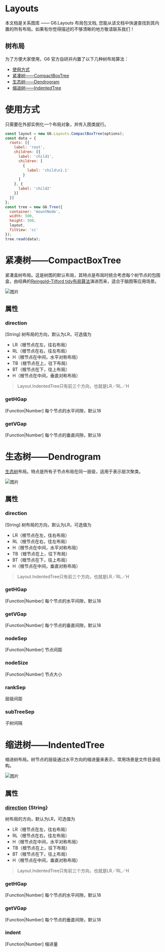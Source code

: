 <!--
 index: 6
 title: Layouts
 resource:
   jsFiles:
     - ${url.g6}
-->

<style>
.inner-page-toc{
  display: none;
}
</style>

# Layouts

本文档是关系图库 —— G6.Layouts 布局包文档, 您能从该文档中快速查找到其内置的所有布局。如果有你觉得描述的不够清晰的地方敬请联系我们！

## 树布局

为了方便大家使用，G6 官方自研并内置了以下几种树布局算法：

* [使用方式](#_使用方式)
* [紧凑树——CompactBoxTree](#_紧凑树——CompactBoxTree)
* [生态树——Dendrogram](#_生态树——Dendrogram)
* [缩进树——IndentedTree](#_缩进树——IndentedTree)

# 使用方式

只需要在外部实例化一个布局对象，并传入图类就行。

```js
const layout = new G6.Layouts.CompactBoxTree(options);
const data = {
  roots: [{
    label: 'root',
    children: [{
      label: 'child1',
      children: [
        {
          label: 'child\n1.1'
        }
      ]
    }, {
      label: 'child2'
    }]
  }]
};
const tree = new G6.Tree({
  container: 'mountNode',
  width: 500,
  height: 500,
  layout,
  fitView: 'cc'
});
tree.read(data);
```

# 紧凑树——CompactBoxTree

紧凑盒树布局。这是树图的默认布局，其特点是布局时统合考虑每个树节点的包围盒，由经典的[Reingold–Tilford tidy布局算法](http://emr.cs.iit.edu/~reingold/tidier-drawings.pdf)演进而来，适合于脑图等应用场景。

![图片](https://zos.alipayobjects.com/skylark/8aee7a6b-9e79-41f2-918c-7c5269011e68/attach/5286/9f92b3c9ea6abea7/right-logical.png)

## 属性

### direction

[String] 树布局的方向，默认为LR，可选值为

* LR（根节点在左，往右布局）
* RL（根节点在右，往左布局）
* H（根节点在中间，水平对称布局）
* TB（根节点在上，往下布局）
* BT（根节点在下，往上布局）
* H（根节点在中间，垂直对称布局）

> Layout.IndentedTree只有前三个方向，也就是LR／RL／H

### getHGap

[Function|Number] 每个节点的水平间隙，默认18

### getVGap

[Function|Number] 每个节点的垂直间隙，默认18

# 生态树——Dendrogram

[生态树](https://en.wikipedia.org/wiki/Dendrogram)布局。特点是所有子节点布局在同一层级，适用于表示层次聚类。

![图片](http://alipay-rmsdeploy-image.cn-hangzhou.alipay.aliyun-inc.com/skylark/attach/5286/17725fb0e7af3a7a/dendrogram-lr.png)

## 属性

### direction

[String] 树布局的方向，默认为LR，可选值为

* LR（根节点在左，往右布局）
* RL（根节点在右，往左布局）
* H（根节点在中间，水平对称布局）
* TB（根节点在上，往下布局）
* BT（根节点在下，往上布局）
* H（根节点在中间，垂直对称布局）

> Layout.IndentedTree只有前三个方向，也就是LR／RL／H

### getHGap

[Function|Number]  每个节点的水平间隙，默认18

### getVGap

[Function|Number]  每个节点的垂直间隙，默认18

### nodeSep

[Function|Number]  节点间距

### nodeSize

[Function|Number] 节点大小

### rankSep

层级间距

### subTreeSep

子树间隔

# 缩进树——IndentedTree

缩进树布局。树节点的层级通过水平方向的缩进量来表示，常用场景是文件目录结构。

![图片](http://alipay-rmsdeploy-image.cn-hangzhou.alipay.aliyun-inc.com/skylark/attach/5286/665db9cced8fc459d82b1fb5fba0ca9b)

## 属性

### [direction](#_direction) {String}

树布局的方向，默认为LR，可选值为

* LR（根节点在左，往右布局）
* RL（根节点在右，往左布局）
* H（根节点在中间，水平对称布局）
* TB（根节点在上，往下布局）
* BT（根节点在下，往上布局）
* H（根节点在中间，垂直对称布局）

> Layout.IndentedTree只有前三个方向，也就是LR／RL／H

### getHGap

[Function|Number] 每个节点的水平间隙，默认18

### getVGap

[Function|Number] 每个节点的垂直间隙，默认18

### indent

[Function|Number] 缩进量